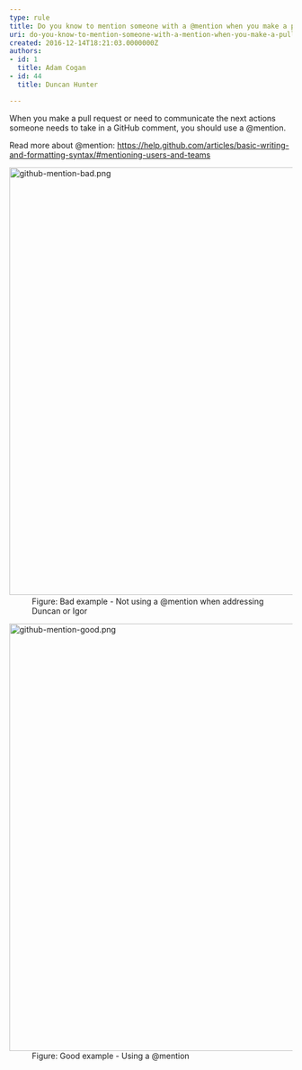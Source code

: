 ```yaml
---
type: rule
title: Do you know to mention someone with a @mention when you make a pull request or comment on GitHub?
uri: do-you-know-to-mention-someone-with-a-mention-when-you-make-a-pull-request-or-comment-on-github
created: 2016-12-14T18:21:03.0000000Z
authors:
- id: 1
  title: Adam Cogan
- id: 44
  title: Duncan Hunter

---
```




<span class='intro'> <p>​When you make a pull request or need to communicate the next actions someone needs to take in a GitHub comment, you should use a @mention.<br></p><p>Read more about @mention&#58;&#160;<a href="https&#58;//help.github.com/articles/basic-writing-and-formatting-syntax/#mentioning-users-and-teams">https&#58;//help.github.com/articles/basic-writing-and-formatting-syntax/#mentioning-users-and-teams</a><br></p> </span>

<dl class="badImage"><dt>​​<img src="./github-mention-bad.png" alt="github-mention-bad.png" style="width&#58;760px;" /></dt><dd>Figure&#58; Bad example - Not using a @mention when addressing Duncan or Igor​<br></dd></dl><dl class="goodImage"><dt>
      <img src="./github-mention-good.png" alt="github-mention-good.png" style="width&#58;760px;" />
   </dt><dd>Figure&#58; Good example - Using a @mention</dd></dl>


